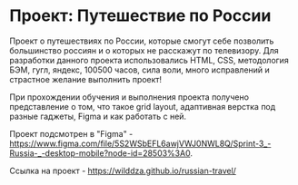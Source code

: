 # Проект: Путешествие по России

Проект о путешествиях по России, которые смогут себе позволить большинство россиян и о которых не расскажут по телевизору. Для разработки данного проекта использовались HTML, CSS, методология БЭМ, гугл, яндекс, 100500 часов, сила воли, много исправлений и страстное желание выполнить проект!

При прохождении обучения и выполнения проекта получено представление о том, что такое grid layout, адаптивная верстка под разные гаджеты, Figma и как работать с ней.

Проект подсмотрен в "Figma" - https://www.figma.com/file/5S2WSbEFL6awjVWJ0NWL8Q/Sprint-3_-Russia-_-desktop-mobile?node-id=28503%3A0.

Ссылка на проект - https://wilddza.github.io/russian-travel/